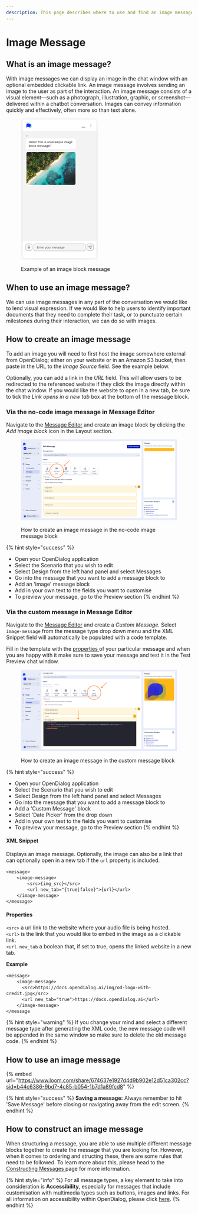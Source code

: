 ```yaml
---
description: This page describes where to use and find an image message type
---
```


# Image Message

## What is an image message?

With image messages we can display an image in the chat window with an optional embedded clickable link. An image message involves sending an image to the user as part of the interaction. An image message consists of a visual element—such as a photograph, illustration, graphic, or screenshot—delivered within a chatbot conversation. Images can convey information quickly and effectively, often more so than text alone.

<figure><img src="../../../../.gitbook/assets/Screenshot 2024-06-04 at 10.18.10.png" alt="" width="209"><figcaption><p>Example of an image block message</p></figcaption></figure>

## When to use an image message?

We can use image messages in any part of the conversation we would like to lend visual expression. If we would like to help users to identify important documents that they need to complete their task, or to punctuate certain milestones during their interaction, we can do so with images.

## How to create an image message

To add an image you will need to first host the image somewhere external from OpenDialog; either on your website or in an Amazon S3 bucket, then paste in the URL to the _Image Source_ field. See the example below.

Optionally, you can add a link in the _URL_ field. This will allow users to be redirected to the referenced website if they click the image directly within the chat window. If you would like the website to open in a new tab, be sure to tick the _Link opens in a new tab_ box at the bottom of the message block. &#x20;

### Via the no-code image message in Message Editor

Navigate to the [Message Editor](../message-editor.md) and create an image block by clicking the _Add image block_ icon in the Layout section. &#x20;

<figure><img src="../../../../.gitbook/assets/Group 4 (1).png" alt=""><figcaption><p>How to create an image message in the no-code image message block</p></figcaption></figure>

{% hint style="success" %}
* Open your OpenDialog application
* Select the Scenario that you wish to edit
* Select Design from the left hand panel and select Messages
* Go into the message that you want to add a message block to
* Add an 'image' message block
* Add in your own text to the fields you want to customise
* To preview your message, go to the Preview section
{% endhint %}

### Via the custom message in Message Editor

Navigate to the [Message Editor](../message-editor.md) and create a _Custom Message._ Select `image-message` from the message type drop down menu and the XML Snippet field will automatically be populated with a code template.

Fill in the template with the [properties ](image-message.md#properties)of your particular message and when you are happy with it make sure to save your message and test it in the Test Preview chat window.&#x20;

<figure><img src="../../../../.gitbook/assets/Group 5 (2).png" alt=""><figcaption><p>How to create an image message in the custom message block</p></figcaption></figure>

{% hint style="success" %}
* Open your OpenDialog application
* Select the Scenario that you wish to edit
* Select Design from the left hand panel and select Messages
* Go into the message that you want to add a message block to
* Add a 'Custom Message' block
* Select 'Date Picker' from the drop down
* Add in your own text to the fields you want to customise
* To preview your message, go to the Preview section
{% endhint %}

#### XML Snippet

Displays an image message. Optionally, the image can also be a link that can optionally open in a new tab if the `url` property is included.

```
<message>
    <image-message>
        <src>{img_src}</src>
        <url new_tab="{true|false}">{url}</url>
    </image-message>
</message>
```

#### Properties

`<src>` a url link to the website where your audio file is being hosted.\
`<url>` is the link that you would like to embed in the image as a clickable link.\
`<url new_tab` a boolean that, if set to true, opens the linked website in a new tab.

**Example**

```
<message>
    <image-message> 
      <src>https://docs.opendialog.ai/img/od-logo-with-credit.jpg</src>
      <url new_tab="true">https://docs.opendialog.ai</url>
    </image-message>
</message
```

{% hint style="warning" %}
If you change your mind and select a different message type after generating the XML code, the new message code will be appended in the same window so make sure to delete the old message code.
{% endhint %}

## How to use an image message

{% embed url="https://www.loom.com/share/674637e1927d4d9b902e12d51ca302cc?sid=b44c6386-9bd7-4c85-b054-1b7d1a89fcd8" %}

{% hint style="success" %}
**Saving a message:** Always remember to hit 'Save Message' before closing or navigating away from the edit screen.
{% endhint %}

## How to construct an image message

When structuring a message, you are able to use multiple different message blocks together to create the message that you are looking for. However, when it comes to ordering and structing these, there are some rules that need to be followed. To learn more about this, please head to the [Constructing Messages ](../constructing-messages.md)page for more information.

{% hint style="info" %}
For all message types, a key element to take into consideration is **Accessibility**, especially for messages that include customisation with multimedia types such as buttons, images and links. For all information on accessibility within OpenDialog, please click [here](../../designing-accessible-chatbots.md).
{% endhint %}
